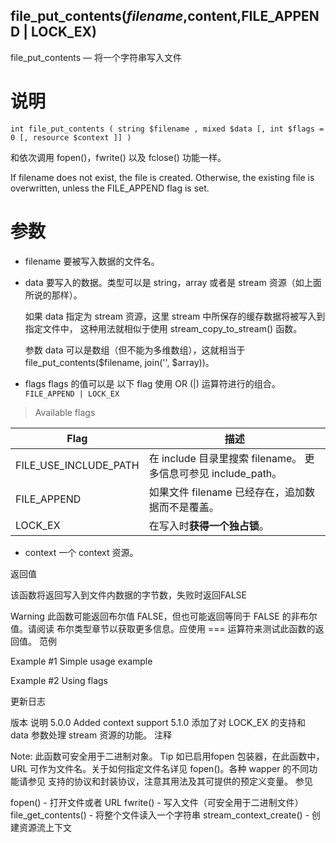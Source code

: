 

file_put_contents($filename,$content,FILE_APPEND | LOCK_EX)
---

file_put_contents — 将一个字符串写入文件

# 说明

`
int file_put_contents ( string $filename , mixed $data [, int $flags = 0 [, resource $context ]] )
`

和依次调用 fopen()，fwrite() 以及 fclose() 功能一样。

If filename does not exist, the file is created. Otherwise, 
the existing file is overwritten, unless the FILE_APPEND flag is set.

# 参数

-  filename
	要被写入数据的文件名。

- data
	要写入的数据。类型可以是 string，array 或者是 stream 资源（如上面所说的那样）。

	如果 data 指定为 stream 资源，这里 stream 中所保存的缓存数据将被写入到指定文件中，
		这种用法就相似于使用 stream_copy_to_stream() 函数。

	参数 data 可以是数组（但不能为多维数组），这就相当于 file_put_contents($filename, join('', $array))。

- flags
	flags 的值可以是 以下 flag 使用 OR (|) 运算符进行的组合。
	`FILE_APPEND | LOCK_EX`
	
> Available flags

Flag					|描述
------------------------|---------------------
FILE_USE_INCLUDE_PATH	|在 include 目录里搜索 filename。 更多信息可参见 include_path。
FILE_APPEND				|如果文件 filename 已经存在，追加数据而不是覆盖。
LOCK_EX					|在写入时**获得一个独占锁**。

- context
	一个 context 资源。

返回值

该函数将返回写入到文件内数据的字节数，失败时返回FALSE

Warning
此函数可能返回布尔值 FALSE，但也可能返回等同于 FALSE 的非布尔值。请阅读 布尔类型章节以获取更多信息。应使用 === 运算符来测试此函数的返回值。
范例

Example #1 Simple usage example

<?php
$file = 'people.txt';
// Open the file to get existing content
$current = file_get_contents($file);
// Append a new person to the file
$current .= "John Smith\n";
// Write the contents back to the file
file_put_contents($file, $current);
?>
Example #2 Using flags

<?php
$file = 'people.txt';
// The new person to add to the file
$person = "John Smith\n";
// Write the contents to the file, 
// using the FILE_APPEND flag to append the content to the end of the file
// and the LOCK_EX flag to prevent anyone else writing to the file at the same time
file_put_contents($file, $person, FILE_APPEND | LOCK_EX);
?>
更新日志

版本	说明
5.0.0	Added context support
5.1.0	添加了对 LOCK_EX 的支持和 data 参数处理 stream 资源的功能。
注释

Note: 此函数可安全用于二进制对象。
Tip
如已启用fopen 包装器，在此函数中， URL 可作为文件名。关于如何指定文件名详见 fopen()。各种 wapper 的不同功能请参见 支持的协议和封装协议，注意其用法及其可提供的预定义变量。
参见

fopen() - 打开文件或者 URL
fwrite() - 写入文件（可安全用于二进制文件）
file_get_contents() - 将整个文件读入一个字符串
stream_context_create() - 创建资源流上下文
